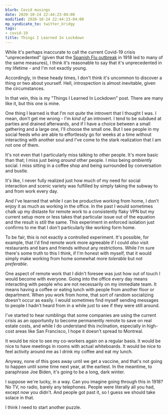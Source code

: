 ```yaml
---
blurb: Covid musings
date: 2020-10-24 22:44:23-04:00
modified: 2020-10-24 22:44:23-04:00
mp_syndicate_to: twitter_bridgy
tags:
- covid-19
title: Things I Learned In Lockdown
---
```


While it's perhaps inaccurate to call the current Covid-19 crisis
"unprecedented" (given that the [Spanish Flu outbreak][1] in 1918 led to
many of the same measures), I think it's reasonable to say that it's
unprecedented in my lifetime - and I'm not exactly young.

Accordingly, in these heady times, I don't think it's uncommon to discover a
thing or two about yourself.  Hell, introspection is almost inevitable,
given the circumstances.

In that vein, this is my "Things I Learned In Lockdown" post.  There are
many like it, but this one is mine.

One thing I learned is that I'm not *quite* the introvert that I thought I
was.  I mean, don't get me wrong - I'm *kind of* an introvert.  I tend to be
subdued at parties and drained afterwards, and if I have a choice between a
small gathering and a large one, I'll choose the small one.  But I see
people in my social feeds who are able to effortlessly go for weeks at a
time without interacting with another soul and I've come to the stark
realization that I am not one of them.

It's not even that I particularly miss talking to other people.  It's more
basic than that; I miss just being *around* other people.  I miss being
*ambiently* social.  I miss sitting in a coffee shop and being surrounded by
conversation and bustle.

It's like, I never fully realized just how much of my need for social
interaction and scenic variety was fulfilled by simply taking the subway to
and from work every day.

And I've learned that while I can be productive working from home, I don't
enjoy it as much as working in the office.  In the past I would sometimes
chalk up my distaste for remote work to a consistently flaky VPN but my
current setup more or less takes that particular issue out of the equation
and the result is still the same.  This experiment in enforced isolation
just confirms to me that I don't particularly like working form home.

To be fair, this is not exactly a controlled experiment.  It's possible, for
example, that I'd find remote work more agreeable if I could *also* visit
restaurants and bars and friends without any restrictions.  While I'm sure
there's some truth to this I think, if I'm honest with myself, that it would
simply make working from home somewhat more *tolerable* but not
*preferable*.

One aspect of remote work that I didn't foresee was just how out of touch I
would become with everyone.  Going into the office every day means
interacting with people who are not necessarily on my immediate team.  It
means having a coffee or eating lunch with people from another floor or
department.  When you work from home, that sort of random socializing
doesn't occur as easily.  I would sometimes find myself sending messages to
people I hadn't heard from in a while just to see if they were still around.

I've started to hear rumblings that some companies are using the current
crisis as an opportunity to become permanently remote to save on real estate
costs, and while I do understand this inclination, especially in high-cost
areas like San Francisco, I hope it doesn't spread to Montreal.

It would be nice to see my co-workers again on a regular basis.  It would be
nice to have meetings in rooms with actual whiteboards.  It would be nice to
feel activity around me as I drink my coffee and eat my lunch.

Anyway, none of this goes away until we get a vaccine, and that's not going
to happen until some time next year, at the earliest.  In the meantime, to
paraphrase Joe Biden, it's going to be a long, dark winter.

I suppose we're lucky, in a way.  Can you imagine going through this in
1918?  No TV, no radio, barely any telephones.  People were literally all
you had, except now you didn't.  And people got past it, so I guess we
should take solace in that.

I think I need to start another puzzle.

[1]: https://en.wikipedia.org/wiki/Spanish_flu
